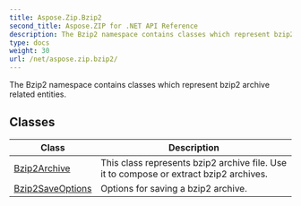 ```yaml
---
title: Aspose.Zip.Bzip2
second_title: Aspose.ZIP for .NET API Reference
description: The Bzip2 namespace contains classes which represent bzip2 archive related entities
type: docs
weight: 30
url: /net/aspose.zip.bzip2/
---
```

The Bzip2 namespace contains classes which represent bzip2 archive related entities.

## Classes

| Class | Description |
| --- | --- |
| [Bzip2Archive](./bzip2archive/) | This class represents bzip2 archive file. Use it to compose or extract bzip2 archives. |
| [Bzip2SaveOptions](./bzip2saveoptions/) | Options for saving a bzip2 archive. |


